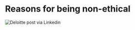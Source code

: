 # Reasons for being non-ethical

![Deloitte post via Linkedin](https://github.com/palestinereacts/ethical-tech/assets/158087203/513fcd18-dc28-4534-8f9d-484cdc5a4ea9)
